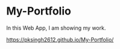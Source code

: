 # My-Portfolio
 In this Web App, I am showing my work.

 https://pksingh2612.github.io/My-Portfolio/

